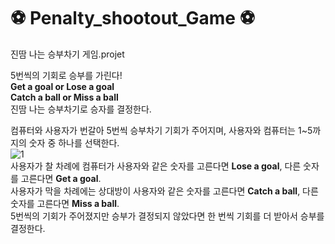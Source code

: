 # :soccer: Penalty_shootout_Game :soccer:
진땀 나는 승부차기 게임.projet

5번씩의 기회로 승부를 가린다!  
**Get a goal or Lose a goal**  
**Catch a ball or Miss a ball**  
진땀 나는 승부차기로 승자를 결정한다.  
  
컴퓨터와 사용자가 번갈아 5번씩 승부차기 기회가 주어지며, 사용자와 컴퓨터는 1~5까지의 숫자 중 하나를 선택한다.   
![1](https://user-images.githubusercontent.com/42165202/44080278-8d1ec29e-9fe6-11e8-9130-33fa61ce3259.JPG)  
사용자가 찰 차례에 컴퓨터가 사용자와 같은 숫자를 고른다면 **Lose a goal**, 다른 숫자를 고른다면 **Get a goal**.  
사용자가 막을 차례에는 상대방이 사용자와 같은 숫자를 고른다면 **Catch a ball**, 다른 숫자를 고른다면 **Miss a ball**.  
5번씩의 기회가 주어졌지만 승부가 결정되지 않았다면 한 번씩 기회를 더 받아서 승부를 결정한다.  

